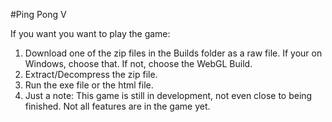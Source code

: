 #Ping Pong V

If you want you want to play the game:
1) Download one of the zip files in the Builds folder as a raw file. If your on Windows, choose that. If not, choose the WebGL Build.
2) Extract/Decompress the zip file.
3) Run the exe file or the html file.
4) Just a note: This game is still in development, not even close to being finished. Not all features are in the game yet.

